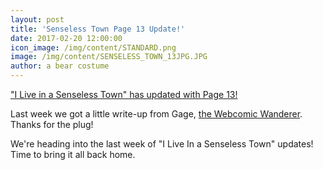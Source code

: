 ```yaml
---
layout: post
title: 'Senseless Town Page 13 Update!'
date: 2017-02-20 12:00:00
icon_image: /img/content/STANDARD.png
image: /img/content/SENSELESS_TOWN_13JPG.JPG
author: a bear costume
---
```



["I Live in a Senseless Town" has updated with Page 13!](/comics/senseless+town_13/)

Last week we got a little write-up from Gage, [the Webcomic Wanderer](http://thewebcomicwanderer.tumblr.com/post/157372337411/todays-follower-recommended-webcomic-raciantau). Thanks for the plug!

We're heading into the last week of "I Live In a Senseless Town" updates! Time to bring it all back home.